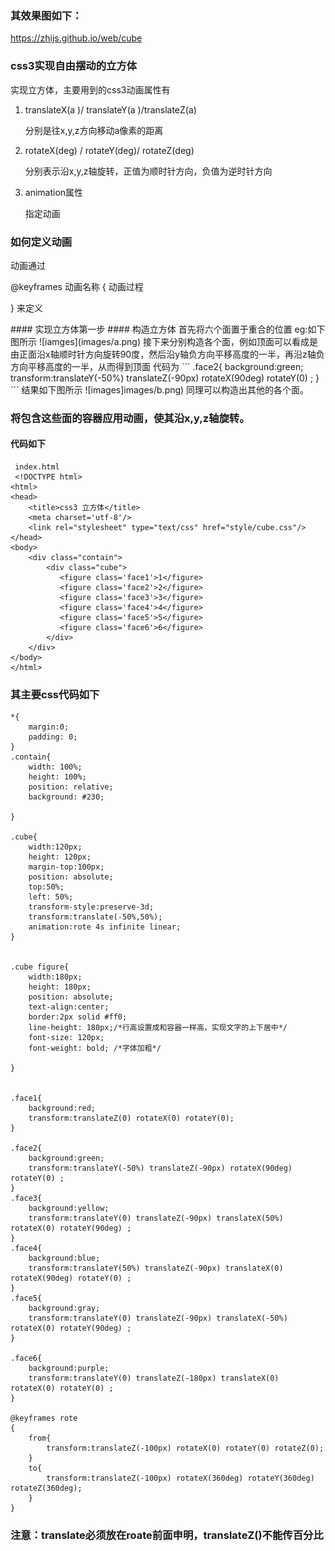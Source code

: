 ### 其效果图如下：
  https://zhijs.github.io/web/cube

### css3实现自由摆动的立方体
实现立方体，主要用到的css3动画属性有  
 <ol>
 
 <li><p>translateX(a )/ translateY(a )/translateZ(a)</p> 
<p>分别是往x,y,z方向移动a像素的距离</p>
</li>
<li>
<p>rotateX(deg) / rotateY(deg)/ rotateZ(deg) </p>
<P>分别表示沿x,y,z轴旋转，正值为顺时针方向，负值为逆时针方向</P>
</li>
<li>
  animation属性
  <p>指定动画</p>
</li>
</ol>

###  如何定义动画
动画通过
<p>@keyframes 动画名称
{  
  动画过程
 
}
来定义
</p>
#### 实现立方体第一步
#### 构造立方体
首先将六个面置于重合的位置 eg:如下图所示  
![iamges](images/a.png)  
接下来分别构造各个面，例如顶面可以看成是由正面沿x轴顺时针方向旋转90度，然后沿y轴负方向平移高度的一半，再沿z轴负方向平移高度的一半，从而得到顶面    
代码为
```
 .face2{
	background:green;
	transform:translateY(-50%) translateZ(-90px) rotateX(90deg) rotateY(0) ;
} 
```
结果如下图所示    
![images]images/b.png)  
同理可以构造出其他的各个面。  

### 将包含这些面的容器应用动画，使其沿x,y,z轴旋转。  
#### 代码如下  
```
 index.html
 <!DOCTYPE html>
<html>
<head>
	<title>css3 立方体</title>
	<meta charset='utf-8'/>
	<link rel="stylesheet" type="text/css" href="style/cube.css"/>
</head>
<body>
    <div class="contain">
    	<div class="cube">
    	   <figure class='face1'>1</figure>
    	   <figure class='face2'>2</figure>
    	   <figure class='face3'>3</figure>
    	   <figure class='face4'>4</figure>
    	   <figure class='face5'>5</figure>
    	   <figure class='face6'>6</figure>
    	</div>
    </div>
</body>
</html>
```
### 其主要css代码如下  
```
*{
	margin:0;
	padding: 0;
}  
.contain{
	width: 100%;
	height: 100%;
	position: relative;
	background: #230;

}  

.cube{
	width:120px;
	height: 120px;
	margin-top:100px;
	position: absolute;
	top:50%;
	left: 50%;
	transform-style:preserve-3d;
	transform:translate(-50%,50%);
	animation:rote 4s infinite linear;
}  


.cube figure{  
	width:180px;
	height: 180px;
	position: absolute;
	text-align:center;	
	border:2px solid #ff0;
	line-height: 180px;/*行高设置成和容器一样高，实现文字的上下居中*/
	font-size: 120px;
	font-weight: bold; /*字体加粗*/

}


.face1{
	background:red;
	transform:translateZ(0) rotateX(0) rotateY(0);
}

.face2{
	background:green;
	transform:translateY(-50%) translateZ(-90px) rotateX(90deg) rotateY(0) ;
}  
.face3{
	background:yellow;
	transform:translateY(0) translateZ(-90px) translateX(50%)  rotateX(0) rotateY(90deg) ; 
}  
.face4{
	background:blue;
	transform:translateY(50%) translateZ(-90px) translateX(0)  rotateX(90deg) rotateY(0) ; 
}  
.face5{
	background:gray;
	transform:translateY(0) translateZ(-90px) translateX(-50%)  rotateX(0) rotateY(90deg) ; 
}    

.face6{
	background:purple;
	transform:translateY(0) translateZ(-180px) translateX(0)  rotateX(0) rotateY(0) ; 
}  

@keyframes rote
{
	from{
		transform:translateZ(-100px) rotateX(0) rotateY(0) rotateZ(0);
	}
	to{
		transform:translateZ(-100px) rotateX(360deg) rotateY(360deg) rotateZ(360deg);
	}
}
```
### 注意：translate必须放在roate前面申明，translateZ()不能传百分比
